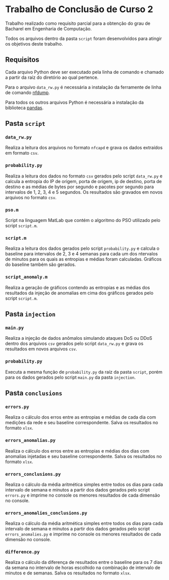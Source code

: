 # Trabalho de Conclusão de Curso 2

Trabalho realizado como requisito parcial para a obtenção do grau de Bacharel em Engenharia de Computação.

Todos os arquivos dentro da pasta `script` foram desenvolvidos para atingir os objetivos deste trabalho.

## Requisitos
Cada arquivo Python deve ser executado pela linha de comando e chamado a partir da raíz do diretório ao qual pertence.

Para o arquivo `data_rw.py` é necessária a instalação da ferramente de linha de comando [nfdump](https://github.com/phaag/nfdump).

Para todos os outros arquivos Python é necessária a instalação da biblioteca [pandas](https://github.com/pandas-dev/pandas).

## Pasta `script`
### `data_rw.py`
Realiza a leitura dos arquivos no formato `nfcapd` e grava os dados extraídos em formato `csv`.

### `probability.py`
Realiza a leitura dos dados no formato `csv` gerados pelo script `data_rw.py` e calcula a entropia do IP de origem, porta de origem,
ip de destino, porta de destino e as médias de bytes por segundo e pacotes por segundo para intervalos de 1, 2, 3, 4 e 5 segundos.
Os resultados são gravados em novos arquivos no formato `csv`.

### `pso.m`
Script na linguagem MatLab que contém o algoritmo do PSO utilizado pelo script `script.m`.

### `script.m`
Realiza a leitura dos dados gerados pelo script `probability.py` e calcula o baseline para intervalos de 2, 3 e 4 semanas para cada 
um dos ntervalos de minutos para os quais as entropias e médias foram calculadas. Gráficos do baseline também são gerados.

### `script_anomaly.m`

Realiza a geração de gráficos contendo as entropias e as médias dos resultados da injeção de anomalias em cima dos gráficos gerados pelo
script `script.m`.

## Pasta `injection`

### `main.py`
Realiza a injeção de dados anômalos simulando ataques DoS ou DDoS dentro dos arquivos `csv` gerados pelo script `data_rw.py` e grava os
resultados em novos arquivos `csv`.

### `probability.py`
Executa a mesma função de `probability.py` da raíz da pasta `script`, porém para os dados gerados pelo script `main.py` da pasta 
`injection`.

## Pasta `conclusions`
### `errors.py`
Realiza o cálculo dos erros entre as entropias e médias de cada dia com medições da rede e seu baseline correspondente.
Salva os resultados no formato `xlsx`.

### `errors_anomalias.py`
Realiza o cálculo dos erros entre as entropias e médias dos dias com anomalias injetadas e seu baseline correspondente.
Salva os resultados no formato `xlsx`.

### `errors_conclusions.py`
Realiza o cálculo da média aritmética simples entre todos os dias para cada intervalo de semana e minutos a partir dos dados gerados
pelo script `errors.py` e imprime no console os menores resultados de cada dimensão no console.

### `errors_anomalies_conclusions.py`
Realiza o cálculo da média aritmética simples entre todos os dias para cada intervalo de semana e minutos a partir dos dados gerados
pelo script `errors_anomalies.py` e imprime no console os menores resultados de cada dimensão no console.

### `difference.py`
Realiza o cálculo da diferença de resultados entre o baseline para os 7 dias da semana no intervalo de horas escolhido na combinação
de intervalo de minutos e de semanas. Salva os resultados no formato `xlsx`.



